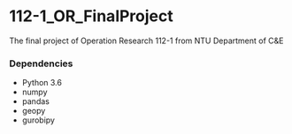 # 112-1_OR_FinalProject
The final project of Operation Research 112-1 from NTU Department of C&amp;E

### Dependencies

- Python 3.6
- numpy
- pandas
- geopy
- gurobipy

